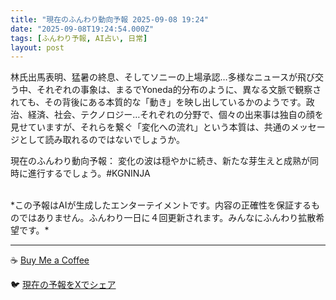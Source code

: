 ```yaml
---
title: "現在のふんわり動向予報 2025-09-08 19:24"
date: "2025-09-08T19:24:54.000Z"
tags: [ふんわり予報, AI占い, 日常]
layout: post
---
```


林氏出馬表明、猛暑の終息、そしてソニーの上場承認…多様なニュースが飛び交う中、それぞれの事象は、まるでYoneda的分布のように、異なる文脈で観察されても、その背後にある本質的な「動き」を映し出しているかのようです。政治、経済、社会、テクノロジー…それぞれの分野で、個々の出来事は独自の顔を見せていますが、それらを繋ぐ「変化への流れ」という本質は、共通のメッセージとして読み取れるのではないでしょうか。

現在のふんわり動向予報：
変化の波は穏やかに続き、新たな芽生えと成熟が同時に進行するでしょう。#KGNINJA

<br>
*この予報はAIが生成したエンターテイメントです。内容の正確性を保証するものではありません。ふんわり一日に４回更新されます。みんなにふんわり拡散希望です。*

---
☕️ [Buy Me a Coffee](https://www.buymeacoffee.com/kgninja)

🐦 [現在の予報をXでシェア](https://twitter.com/intent/tweet?text=%E7%8F%BE%E5%9C%A8%E3%81%AE%E3%81%B5%E3%82%93%E3%82%8F%E3%82%8A%E4%BA%88%E5%A0%B1%3A%20%E3%80%8C%E6%9E%97%E6%B0%8F%E5%87%BA%E9%A6%AC%E8%A1%A8%E6%98%8E%E3%80%81%E7%8C%9B%E6%9A%91%E3%81%AE%E7%B5%82%E6%81%AF%E3%80%81%E3%81%9D%E3%81%97%E3%81%A6%E3%82%BD%E3%83%8B%E3%83%BC%E3%81%AE%E4%B8%8A%E5%A0%B4%E6%89%BF%E8%AA%8D%E2%80%A6%E5%A4%9A%E6%A7%98%E3%81%AA%E3%83%8B%E3%83%A5%E3%83%BC%E3%82%B9%E3%81%8C%E9%A3%9B%E3%81%B3%E4%BA%A4%E3%81%86%E4%B8%AD%E3%80%81%E3%81%9D%E3%82%8C%E3%81%9E%E3%82%8C%E3%81%AE%E4%BA%8B%E8%B1%A1%E3%81%AF%E3%80%81%E3%81%BE%E3%82%8B%E3%81%A7Yoneda%E7%9A%84%E5%88%86%E5%B8%83%E3%81%AE%E3%82%88%E3%81%86%E3%81%AB%E3%80%81%E7%95%B0%E3%81%AA%E3%82%8B%E6%96%87%E8%84%88%E3%81%A7%E8%A6%B3%E5%AF%9F%E3%81%95%E3%82%8C%E3%81%A6%E3%82%82%E3%80%81%E3%81%9D%E3%81%AE%E8%83%8C%E5%BE%8C%E3%81%AB%E3%81%82%E3%82%8B%E6%9C%AC%E8%B3%AA%E7%9A%84%E3%81%AA%E3%80%8C%E5%8B%95%E3%81%8D%E3%80%8D%E3%82%92%E6%98%A0%E3%81%97%E5%87%BA...%E3%80%8D%23KGNINJA%20%E7%B6%9A%E3%81%8D%E3%81%AF%E3%83%96%E3%83%AD%E3%82%B0%E3%81%A7%EF%BC%81%F0%9F%91%87&url=https%3A%2F%2Fkg-ninja.github.io%2FFunwariyoso%2F)
